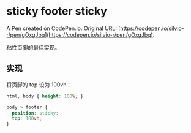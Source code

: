 # sticky footer sticky

A Pen created on CodePen.io. Original URL: [https://codepen.io/silvio-r/pen/gOxgJbq](https://codepen.io/silvio-r/pen/gOxgJbq).

粘性页脚的最佳实现。

## 实现

将页脚的 top 设为 100vh：

```css
html, body { height: 100%; }

body > footer {
  position: sticky;
  top: 100vh;
}
```

